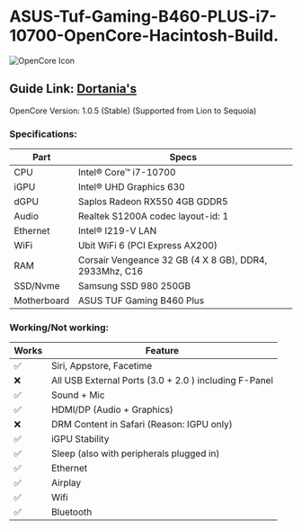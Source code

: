 # ASUS-Tuf-Gaming-B460-PLUS-i7-10700-OpenCore-Hacintosh-Build.
![OpenCore Icon](https://github.com/acidanthera/OpenCorePkg/raw/master/Docs/Logos/OpenCore_with_text_Small.png)

## Guide Link: [Dortania's](https://dortania.github.io/OpenCore-Install-Guide/)

OpenCore Version: 1.0.5 (Stable) (Supported from Lion to Sequoia)

### Specifications:
| Part        | Specs                                                |
|-------------|------------------------------------------------------|
|CPU          |Intel® Core™ i7-10700                                 |
|iGPU         |Intel® UHD Graphics 630                               |
|dGPU	        |Saplos Radeon RX550 4GB GDDR5                         |
|Audio        |Realtek S1200A codec layout-id: 1                     |
|Ethernet     |Intel® I219-V LAN                                     |
|WiFi	        |Ubit WiFi 6 (PCI Express AX200)                       |
|RAM	        |Corsair Vengeance 32 GB (4 X 8 GB), DDR4, 2933Mhz, C16|
|SSD/Nvme	    |Samsung SSD 980 250GB                                 |
|Motherboard	|ASUS TUF Gaming B460 Plus                             |

### Working/Not working:

| Works              | Feature                                               |
|--------------------|-------------------------------------------------------|
| :white_check_mark: | Siri, Appstore, Facetime                              |
| :x:                | All USB External Ports (3.0 + 2.0 ) including F-Panel |
| :white_check_mark: | Sound + Mic                                           |
| :white_check_mark: | HDMI/DP (Audio + Graphics)                            |
| :x:                | DRM Content in Safari (Reason: IGPU only)             |
| :white_check_mark: | iGPU Stability                                        |
| :white_check_mark: | Sleep (also with peripherals plugged in)              |
| :white_check_mark: | Ethernet                                              |
| :white_check_mark: | Airplay                                               |
| :white_check_mark: | Wifi                                                  |
| :white_check_mark: | Bluetooth                                             |
